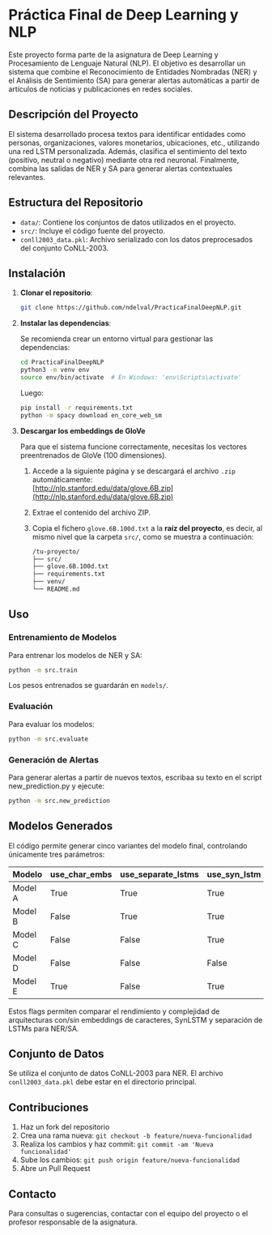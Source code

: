 # Práctica Final de Deep Learning y NLP

Este proyecto forma parte de la asignatura de Deep Learning y Procesamiento de Lenguaje Natural (NLP). El objetivo es desarrollar un sistema que combine el Reconocimiento de Entidades Nombradas (NER) y el Análisis de Sentimiento (SA) para generar alertas automáticas a partir de artículos de noticias y publicaciones en redes sociales.

## Descripción del Proyecto

El sistema desarrollado procesa textos para identificar entidades como personas, organizaciones, valores monetarios, ubicaciones, etc., utilizando una red LSTM personalizada. Además, clasifica el sentimiento del texto (positivo, neutral o negativo) mediante otra red neuronal. Finalmente, combina las salidas de NER y SA para generar alertas contextuales relevantes.

## Estructura del Repositorio

- `data/`: Contiene los conjuntos de datos utilizados en el proyecto.
- `src/`: Incluye el código fuente del proyecto.
- `conll2003_data.pkl`: Archivo serializado con los datos preprocesados del conjunto CoNLL-2003.

## Instalación

1. **Clonar el repositorio**:

   ```bash
   git clone https://github.com/ndelval/PracticaFinalDeepNLP.git
   ```

2. **Instalar las dependencias**:

   Se recomienda crear un entorno virtual para gestionar las dependencias:

   ```bash
   cd PracticaFinalDeepNLP
   python3 -m venv env
   source env/bin/activate  # En Windows: 'env\Scripts\activate'
   ```

   Luego:

   ```bash
   pip install -r requirements.txt
   python -m spacy download en_core_web_sm
   ```
3. **Descargar los embeddings de GloVe**

   Para que el sistema funcione correctamente, necesitas los vectores preentrenados de GloVe (100 dimensiones).

   1. Accede a la siguiente página y se descargará el archivo `.zip` automáticamente:  
      [http://nlp.stanford.edu/data/glove.6B.zip](http://nlp.stanford.edu/data/glove.6B.zip)
   
   2. Extrae el contenido del archivo ZIP.
   
   3. Copia el fichero `glove.6B.100d.txt` a la **raíz del proyecto**, es decir, al mismo nivel que la carpeta `src/`, como se muestra a continuación:
      ```bash
      /tu-proyecto/
      ├── src/
      ├── glove.6B.100d.txt
      ├── requirements.txt
      ├── venv/
      └── README.md


## Uso

### Entrenamiento de Modelos

Para entrenar los modelos de NER y SA:

```bash
python -m src.train
```

Los pesos entrenados se guardarán en `models/`.

### Evaluación

Para evaluar los modelos:

```bash
python -m src.evaluate
```

### Generación de Alertas

Para generar alertas a partir de nuevos textos,
escribaa su texto en el script new_prediction.py y ejecute:

```bash
python -m src.new_prediction
```
## Modelos Generados

El código permite generar cinco variantes del modelo final, controlando únicamente tres parámetros:

| Modelo   | use\_char\_embs | use\_separate\_lstms | use\_syn\_lstm |
|----------|------------------|-----------------------|----------------|
| Model A  | True             | True                  | True           |
| Model B  | False            | True                  | True           |
| Model C  | False            | False                 | True           |
| Model D  | False            | False                 | False          |
| Model E  | True             | False                 | True           |

Estos flags permiten comparar el rendimiento y complejidad de arquitecturas con/sin embeddings de caracteres, SynLSTM y separación de LSTMs para NER/SA.

## Conjunto de Datos

Se utiliza el conjunto de datos CoNLL-2003 para NER. El archivo `conll2003_data.pkl` debe estar en el directorio principal.

## Contribuciones

1. Haz un fork del repositorio
2. Crea una rama nueva: `git checkout -b feature/nueva-funcionalidad`
3. Realiza los cambios y haz commit: `git commit -am 'Nueva funcionalidad'`
4. Sube los cambios: `git push origin feature/nueva-funcionalidad`
5. Abre un Pull Request

## Contacto

Para consultas o sugerencias, contactar con el equipo del proyecto o el profesor responsable de la asignatura.
